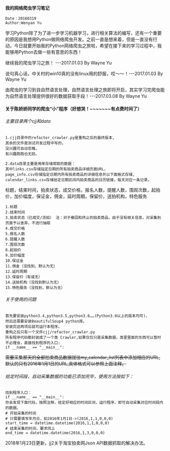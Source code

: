 **我的网络爬虫学习笔记**

	Date：20160319
	Author:Wenyan Yu

学习Python除了为了进一步学习机器学习，进行相关算法的编写，还有一个重要的原因是我想用Python做网络爬虫开发。之前一直是想来着，但是一直没有行动，今日就要开始我的Python网络爬虫之旅啦，希望在接下来的学习过程中，我能够用Python去做一些有意思的东西！

继续我的爬虫学习之旅！ ---2017.01.03 By Wayne Yu

说句真心话，中关村的win10真的没有linux用的舒服，哎～～！---2017.01.03 By Wayne Yu

由爬虫的学习到自自然语言处理，自然语言处理之旅即将开启，其实学习完爬虫能为自然语言处理提供很好的数据获取手段！---2017.03.08 By Wayne Yu

#### 关于陈娇娇同学的爬虫“小”程序（好想哭！~~~~~~~有点费时间了）

###### 主要目录两个cjj和data</br>
    1.cjj目录中的refactor_crawler.py是重构之后的最终版本,
    其余的文件是测试开发过程中写的，
    没兴趣可自动忽略，
    有兴趣跑跑也无妨。
    
    2.data目录主要是用来存储爬取的数据：
    其中links.csv存储指定日期的所有拍卖商品详细页面URL，
    page_info.csv存储指定日期内所有拍卖商品的详细信息并以下面格式存储,
    calendar_links.csv存储给定日期区间内拍卖商品的日历链接，每天对应一条记录。

标题，结束时间，拍卖状态，成交价格，报名人数，提醒人数，围观次数，起拍价，加价幅度，保证金，佣金，延时周期，保留价，送拍机构，特色服务<br>

    1.标题
    2.结束时间
    3.拍卖状态（已成交/流拍） 注：对于撤回和终止的拍卖商品，由于没有相关信息，对采集到页面予以舍弃，不进行抽取
    4.成交价格
    5.报名人数
    6.提醒人数
    7.围观次数
    8.起拍价
    9.加价幅度
    10.保证金
    11.佣金（没找到，默认为无）
    12.延时周期
    13.保留价（有或无）
    14.送拍机构（没找到默认为无）
    15.特色服务（没找到，默认为无）

###### 关于使用的问题
    首先要安装python3.4,python3.5,python3.6……(Python3.0以上的版本均可)，
    然后还需要安装BeautifulSoup4 python库。
    安装完这两项后就可运行本程序。
    重构之后只有一个文件cjj/refactor_crawler.py
    所有程序代码都封装成了一个类 Crawler,如果仅仅只是采集数据，类里里面的东西可以暂时不必理会，直接找到程序的入口:
    if __name__ == "__main__":
 
~~需要采集那天的全部拍卖商品数据就往my_calendar_list列表中添加相应的URL,~~
~~默认的只有2016年1月1日的URL,具体格式可以参照上面注释。~~

###### 给定时间段，自动采集数据的功能已添加完毕，使用方法按如下：

    找到程序入口：
    if __name__ == "__main__":
    你会发现下面代码，按照注释，给定好相应的时间区间，运行程序，即可自动采集对应时间段内的数据。
    # 开始采集的时间
    # 只需要填写年月日，如2016年1月1日->(2016,1,1,0,0,0)
    start_time = datetime.datetime(2016,1,1,0,0,0)
    # 结束采集的时间，要求同上
    end_time = datetime.datetime(2016,1,3,0,0,0)

2018年1月23日更新，jj2关于淘宝拍卖网Json API数据抓取的解决办法。


